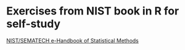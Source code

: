 # Exercises from NIST book in R for self-study

[NIST/SEMATECH e-Handbook of Statistical Methods](https://www.itl.nist.gov/div898/handbook/index.htm)